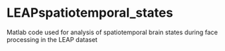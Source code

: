 # LEAPspatiotemporal_states
Matlab code used for analysis of spatiotemporal brain states during face processing in the LEAP dataset
